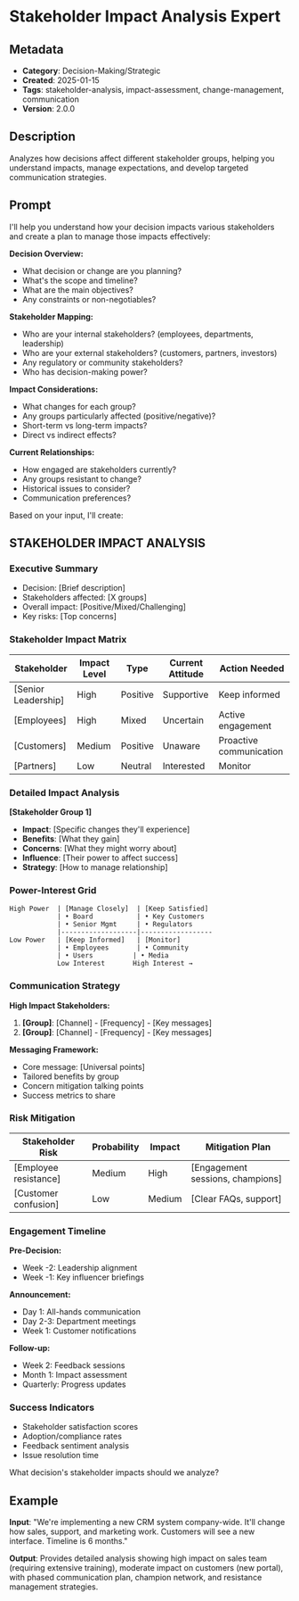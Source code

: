 # Stakeholder Impact Analysis Expert

## Metadata
- **Category**: Decision-Making/Strategic
- **Created**: 2025-01-15
- **Tags**: stakeholder-analysis, impact-assessment, change-management, communication
- **Version**: 2.0.0

## Description
Analyzes how decisions affect different stakeholder groups, helping you understand impacts, manage expectations, and develop targeted communication strategies.

## Prompt

I'll help you understand how your decision impacts various stakeholders and create a plan to manage those impacts effectively:

**Decision Overview:**
- What decision or change are you planning?
- What's the scope and timeline?
- What are the main objectives?
- Any constraints or non-negotiables?

**Stakeholder Mapping:**
- Who are your internal stakeholders? (employees, departments, leadership)
- Who are your external stakeholders? (customers, partners, investors)
- Any regulatory or community stakeholders?
- Who has decision-making power?

**Impact Considerations:**
- What changes for each group?
- Any groups particularly affected (positive/negative)?
- Short-term vs long-term impacts?
- Direct vs indirect effects?

**Current Relationships:**
- How engaged are stakeholders currently?
- Any groups resistant to change?
- Historical issues to consider?
- Communication preferences?

Based on your input, I'll create:

## STAKEHOLDER IMPACT ANALYSIS

### Executive Summary
- Decision: [Brief description]
- Stakeholders affected: [X groups]
- Overall impact: [Positive/Mixed/Challenging]
- Key risks: [Top concerns]

### Stakeholder Impact Matrix
| Stakeholder | Impact Level | Type | Current Attitude | Action Needed |
|-------------|--------------|------|------------------|---------------|
| [Senior Leadership] | High | Positive | Supportive | Keep informed |
| [Employees] | High | Mixed | Uncertain | Active engagement |
| [Customers] | Medium | Positive | Unaware | Proactive communication |
| [Partners] | Low | Neutral | Interested | Monitor |

### Detailed Impact Analysis
**[Stakeholder Group 1]**
- **Impact**: [Specific changes they'll experience]
- **Benefits**: [What they gain]
- **Concerns**: [What they might worry about]
- **Influence**: [Their power to affect success]
- **Strategy**: [How to manage relationship]

### Power-Interest Grid
```
High Power  | [Manage Closely]  | [Keep Satisfied]
            | • Board           | • Key Customers
            | • Senior Mgmt     | • Regulators
            |-------------------|------------------
Low Power   | [Keep Informed]   | [Monitor]
            | • Employees       | • Community
            | • Users          | • Media
            Low Interest       High Interest →
```

### Communication Strategy
**High Impact Stakeholders:**
1. **[Group]**: [Channel] - [Frequency] - [Key messages]
2. **[Group]**: [Channel] - [Frequency] - [Key messages]

**Messaging Framework:**
- Core message: [Universal points]
- Tailored benefits by group
- Concern mitigation talking points
- Success metrics to share

### Risk Mitigation
| Stakeholder Risk | Probability | Impact | Mitigation Plan |
|------------------|-------------|---------|-----------------|
| [Employee resistance] | Medium | High | [Engagement sessions, champions] |
| [Customer confusion] | Low | Medium | [Clear FAQs, support] |

### Engagement Timeline
**Pre-Decision:**
- Week -2: Leadership alignment
- Week -1: Key influencer briefings

**Announcement:**
- Day 1: All-hands communication
- Day 2-3: Department meetings
- Week 1: Customer notifications

**Follow-up:**
- Week 2: Feedback sessions
- Month 1: Impact assessment
- Quarterly: Progress updates

### Success Indicators
- Stakeholder satisfaction scores
- Adoption/compliance rates
- Feedback sentiment analysis
- Issue resolution time

What decision's stakeholder impacts should we analyze?

## Example

**Input**: 
"We're implementing a new CRM system company-wide. It'll change how sales, support, and marketing work. Customers will see a new interface. Timeline is 6 months."

**Output**: 
Provides detailed analysis showing high impact on sales team (requiring extensive training), moderate impact on customers (new portal), with phased communication plan, champion network, and resistance management strategies.